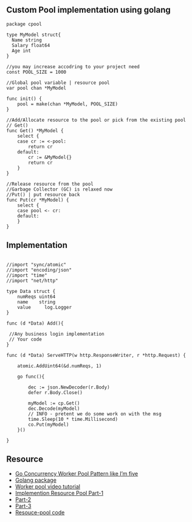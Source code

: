 ## Custom Pool implementation using golang

```golang
package cpool

type MyModel struct{
  Name string
  Salary float64
  Age int
}

//you may increase accodring to your project need
const POOL_SIZE = 1000

//Global pool variable | resource pool
var pool chan *MyModel

func init() {
	pool = make(chan *MyModel, POOL_SIZE)
}

//Add/Allocate resource to the pool or pick from the existing pool
// Get()
func Get() *MyModel {
	select {
	case cr := <-pool:
		return cr
	default:
		cr := &MyModel{}
		return cr
	}
}

//Release resource from the pool
//Garbage Collector (GC) is relaxed now
//Put() | put resource back
func Put(cr *MyModel) {
	select {
	case pool <- cr:
	default:
	}
}

```

## Implementation
```golang

//import "sync/atomic"
//import "encoding/json"
//import "time"
//import "net/http"

type Data struct {
	numReqs uint64
	name    string
	value     log.Logger
}

func (d *Data) Add(){

 //Any business login implementation
 // Your code
}

func (d *Data) ServeHTTP(w http.ResponseWriter, r *http.Request) {

	atomic.AddUint64(&d.numReqs, 1)

	go func(){
		
		dec := json.NewDecoder(r.Body)
		defer r.Body.Close()

		myModel := cp.Get()
		dec.Decode(myModel)
		// INFO - pretent we do some work on with the msg
		time.Sleep(10 * time.Millisecond)
		co.Put(myModel)
	}()
	
}
```

## Resource
* [Go Concurrency Worker Pool Pattern like I’m five](https://itnext.io/explain-to-me-go-concurrency-worker-pool-pattern-like-im-five-e5f1be71e2b0)
* [Golang package](https://github.com/mateors/pond)
* [Worker pool video tutorial](https://www.youtube.com/watch?v=1iBj5qVyfQA)
* [Implemention Resource Pool Part-1](https://www.youtube.com/watch?v=G33OlABzxW8)
* [Part-2](https://www.youtube.com/watch?v=HNZTJZ7Buk0)
* [Part-3](https://www.youtube.com/watch?v=h6ZwhM20_Yo)
* [Resouce-pool code](https://github.com/striversity/gotr/tree/master/021-resouce-pool)
